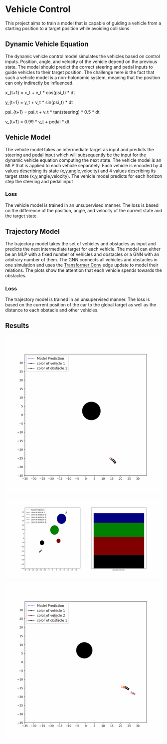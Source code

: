 # Vehicle Control

This project aims to train a model that is capable of guiding a vehicle from a starting position to a target position while avoiding collisions.

## Dynamic Vehicle Equation

The dynamic vehicle control model simulates the vehicles based on control inputs. Position, angle, and velocity of the vehicle depend on the previous state. The model should predict the correct steering and pedal inputs to guide vehicles to their target position. The challenge here is the fact that such a vehicle model is a non-holonomic system, meaning that the position can only indirectly be influenced.

x_{t+1} = x_t + v_t * cos(psi_t) * dt

y_{t+1} = y_t + v_t * sin(psi_t) * dt

psi_{t+1} = psi_t + v_t * tan(steering) * 0.5 * dt

v_{t+1} = 0.99 * v_t + pedal * dt

## Vehicle Model

The vehicle model takes an intermediate target as input and predicts the steering and pedal input which will subsequently be the input for the dynamic vehicle equation computing the next state. The vehicle model is an MLP that is applied to each vehicle separately. Each vehicle is encoded by 4 values describing its state (x,y,angle,velocity) and 4 values describing its target state (x,y,angle,velocity). The vehicle model predicts for each horizon step the steering and pedal input

### Loss

The vehicle model is trained in an unsupervised manner. The loss is based on the difference of the position, angle, and velocity of the current state and the target state.


## Trajectory Model

The trajectory model takes the set of vehicles and obstacles as input and predicts the next intermediate target for each vehicle. The model can either be an MLP with a fixed number of vehicles and obstacles or a GNN with an arbitrary number of them. The GNN connects all vehicles and obstacles in one simulation and uses the [Transformer Conv](https://arxiv.org/abs/2009.03509) edge update to model their relations. The plots show the attention that each vehicle spends towards the obstacles.

### Loss

The trajectory model is trained in an unsupervised manner. The loss is based on the current position of the car to the global target as well as the distance to each obstacle and other vehicles.


## Results

![One vehicle being guided to its target position while avoiding an obstacle](./output/example_plots/0.gif)

![One vehicle being guided to its target position while avoiding four obstacle](./output/example_plots/1.gif)

![Two vehicles being guided to their target positions while avoiding one obstacle](./output/example_plots/20.gif)
